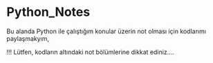 # Python_Notes

 Bu alanda Python ile çalıştığım konular üzerin not olması için kodlarımı paylaşmakyım,
 
 !!! Lütfen, kodların altındaki not bölümlerine dikkat ediniz....
